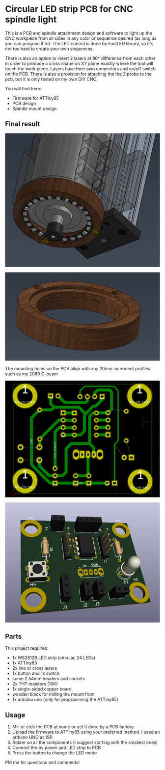 # Circular LED strip PCB for CNC spindle light

This is a PCB and spindle attachment design and software to light up the CNC workpiece from all sides in any color or sequence desired (as long as you can program it to). The LED control is done by FastLED library, so it's not too hard to create your own sequences.

There is also an option to insert 2 lasers at 90* difference from each other in order to produce a cross shape on XY plane exactly where the tool will touch the work piece. Lasers have their own connectors and on/off switch on the PCB.
There is also a provision for attaching the the Z probe to the pcb, but it is only tested on my own DIY CNC.


You will find here:
- Firmware for ATTiny85
- PCB design
- Spindle mount design

## Final result

![Final 3d image](spindle-tip-addon/final-3d.png)

![Wooden mount](spindle-tip-addon/addon-wood.png)

The mounting holes on the PCB align with any 20mm increment profiles such as my 2080 C-beam

![PCB](kicad-files/paths.png)

![PCB 3d view](kicad-files/3d-pcb.png)


## Parts

This project requires:
- 1x WS2812B LED strip (circular, 24 LEDs)
- 1x ATTiny85
- 2x line or cross lasers
- 1x button and 1x switch
- some 2.54mm headers and sockets
- 2x THT resistors (10K)
- 1x single-sided copper board
- wooden block for milling the mount from
- 1x arduino uno (only for programming the ATTiny85)

## Usage

1. Mill or etch the PCB at home or get it done by a PCB factory.
2. Upload the firmware to ATTiny85 using your preferred method. I used an arduino UNO as ISP.
2. Solder on all the components (I suggest starting with the smallest ones)
3. Connect the 5v power and LED strip to PCB
4. Press the button to change the LED mode

PM me for questions and comments!

